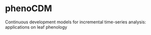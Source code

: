 # phenoCDM
Continuous development models for incremental time-series analysis: applications on leaf phenology
